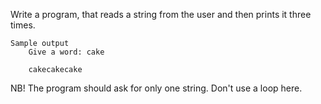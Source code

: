 Write a program, that reads a string from the user and then prints it three times.

    Sample output
        Give a word: cake

        cakecakecake

NB! The program should ask for only one string. Don't use a loop here.